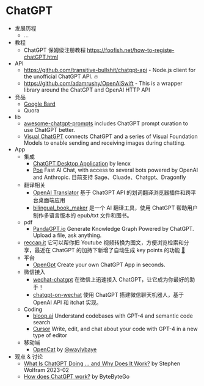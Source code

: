 # ChatGPT

- 发展历程
    - ...
- 教程
    - ChatGPT 保姆级注册教程 https://foofish.net/how-to-registe-chatGPT.html 
- API
    - https://github.com/transitive-bullshit/chatgpt-api - Node.js client for the unofficial ChatGPT API. 🔥
    - https://github.com/adamrushy/OpenAISwift - This is a wrapper library around the ChatGPT and OpenAI HTTP API
- 竞品
    - [Google Bard](https://blog.google/technology/ai/bard-google-ai-search-updates/)
    - Quora
- lib
    - [awesome-chatgpt-prompts](https://github.com/f/awesome-chatgpt-prompts) includes ChatGPT prompt curation to use ChatGPT better.
    - [Visual ChatGPT](https://github.com/microsoft/visual-chatgpt) connects ChatGPT and a series of Visual Foundation Models to enable sending and receiving images during chatting.
- App
    - 集成
        - [ChatGPT Desktop Application](https://github.com/lencx/ChatGPT) by lencx
        - [Poe](https://poe.com/) Fast AI Chat, with access to several bots powered by OpenAI and Anthropic. 目前支持 Sage、Cluade、Chatgpt、Dragonfly
    - 翻译相关
        - [OpenAI Translator](https://github.com/yetone/openai-translator) 基于 ChatGPT API 的划词翻译浏览器插件和跨平台桌面端应用
        - [bilingual_book_maker](https://github.com/yihong0618/bilingual_book_maker) 是一个 AI 翻译工具，使用 ChatGPT 帮助用户制作多语言版本的 epub/txt 文件和图书。
    - pdf
        - [PandaGPT.io](https://www.pandagpt.io/) Generate Knowledge Graph Powered by ChatGPT. Upload a file, ask anything.
    - [reccap.it](https://reccap.it/) 它可以帮你把 Youtube 视频转换为图文，方便浏览检索和分享，最近在 ChatGPT 的加持下新增了自动生成 key points 的功能 [🔗](https://twitter.com/liboshen/status/1634595103602819075?s=20)
    - 平台
        - [OpenGpt](https://github.com/futantan/OpenGpt) Create your own ChatGPT App in seconds.
    - 微信接入
        - [wechat-chatgpt](https://github.com/fuergaosi233/wechat-chatgpt) 在微信上迅速接入 ChatGPT，让它成为你最好的助手！
        - [chatgpt-on-wechat](https://github.com/zhayujie/chatgpt-on-wechat) 使用 ChatGPT 搭建微信聊天机器人，基于 OpenAI API 和 itchat 实现。
    - Coding
        - [bloop.ai](https://bloop.ai/) Understand codebases with GPT-4 and semantic code search
        - [Cursor](https://www.cursor.so/) Write, edit, and chat about your code with GPT-4 in a new type of editor
    - 移动端
        - [OpenCat](https://opencat.app/) by [@waylybaye](https://twitter.com/waylybaye)
- 观点 & 讨论
    - [What Is ChatGPT Doing … and Why Does It Work?](https://writings.stephenwolfram.com/2023/02/what-is-chatgpt-doing-and-why-does-it-work/) by Stephen Wolfram 2023-02
    - [How does ChatGPT work?](https://blog.bytebytego.com/p/ep-44-how-does-chatgpt-work#%C2%A7how-does-chatgpt-work) by ByteByteGo